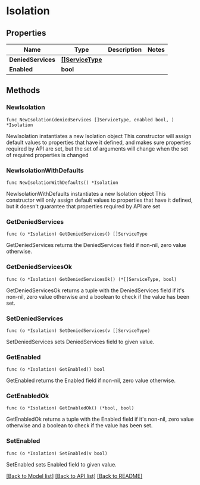# Isolation

## Properties

Name | Type | Description | Notes
------------ | ------------- | ------------- | -------------
**DeniedServices** | [**[]ServiceType**](ServiceType.md) |  | 
**Enabled** | **bool** |  | 

## Methods

### NewIsolation

`func NewIsolation(deniedServices []ServiceType, enabled bool, ) *Isolation`

NewIsolation instantiates a new Isolation object
This constructor will assign default values to properties that have it defined,
and makes sure properties required by API are set, but the set of arguments
will change when the set of required properties is changed

### NewIsolationWithDefaults

`func NewIsolationWithDefaults() *Isolation`

NewIsolationWithDefaults instantiates a new Isolation object
This constructor will only assign default values to properties that have it defined,
but it doesn't guarantee that properties required by API are set

### GetDeniedServices

`func (o *Isolation) GetDeniedServices() []ServiceType`

GetDeniedServices returns the DeniedServices field if non-nil, zero value otherwise.

### GetDeniedServicesOk

`func (o *Isolation) GetDeniedServicesOk() (*[]ServiceType, bool)`

GetDeniedServicesOk returns a tuple with the DeniedServices field if it's non-nil, zero value otherwise
and a boolean to check if the value has been set.

### SetDeniedServices

`func (o *Isolation) SetDeniedServices(v []ServiceType)`

SetDeniedServices sets DeniedServices field to given value.


### GetEnabled

`func (o *Isolation) GetEnabled() bool`

GetEnabled returns the Enabled field if non-nil, zero value otherwise.

### GetEnabledOk

`func (o *Isolation) GetEnabledOk() (*bool, bool)`

GetEnabledOk returns a tuple with the Enabled field if it's non-nil, zero value otherwise
and a boolean to check if the value has been set.

### SetEnabled

`func (o *Isolation) SetEnabled(v bool)`

SetEnabled sets Enabled field to given value.



[[Back to Model list]](../README.md#documentation-for-models) [[Back to API list]](../README.md#documentation-for-api-endpoints) [[Back to README]](../README.md)


